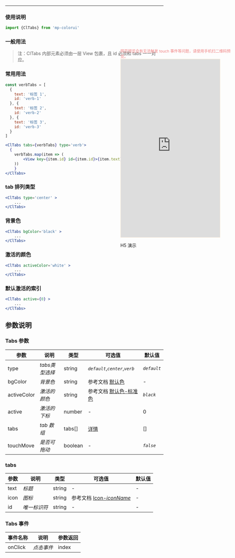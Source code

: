****

### 使用说明

```jsx
import {ClTabs} from 'mp-colorui'
```



### 一般用法

> 注：ClTabs 内部元素必须由一层 View 包裹，且 id 必须和 tabs 一一对应。

### 常用用法

```jsx
const verbTabs = [
  {
    text: '标签 1',
    id: 'verb-1'
  }, {
    text: '标签 2',
    id: 'verb-2'
  }, {
    text: '标签 3',
    id: 'verb-3'
  }
]

<ClTabs tabs={verbTabs} type='verb'>
  {
    verbTabs.map(item => (
    	<View key={item.id} id={item.id}>{item.text}</View>
    ))
	}
</ClTabs>
```



### tab 排列类型

```jsx
<ClTabs type='center' >
	...
</ClTabs>
```

### 背景色

```jsx
<ClTabs bgColor='black' >
	...
</ClTabs>
```

### 激活的颜色

```jsx
<ClTabs activeColor='white' >
	...
</ClTabs>
```

### 默认激活的索引

```jsx
<ClTabs active={0} >
	...
</ClTabs>
```





## 参数说明

### Tabs 参数

| 参数        | 说明           | 类型    | 可选值                                          | 默认值      |
| ----------- | -------------- | ------- | ----------------------------------------------- | ----------- |
| type        | *tabs类型选择* | string  | *`default`*,*`center`*,*`verb`*                 | *`default`* |
| bgColor     | *背景色*       | string  | 参考文档 [默认色](/home/color)                  | -           |
| activeColor | *激活的颜色*   | string  | 参考文档 [默认色-标准色](/home/color?id=标准色) | *`black`*   |
| active      | *激活的下标*   | number  | -                                               | 0           |
| tabs        | *tab 数组*     | tabs[]  | [详情](/navigate/tabs?id=tabs)                  | []          |
| touchMove   | *是否可拖动*   | boolean | -                                               | *`false`*   |



### tabs

| 参数 | 说明         | 类型   | 可选值                                             | 默认值 |
| ---- | ------------ | ------ | -------------------------------------------------- | ------ |
| text | *标题*       | string | -                                                  | -      |
| icon | *图标*       | string | 参考文档 [Icon-*iconName*](/base/icon?id=iconname) | -      |
| id   | *唯一标识符* | string | -                                                  | -      |



### Tabs 事件

| 事件名称 | 说明       | 参数返回 |
| -------- | ---------- | -------- |
| onClick  | *点击事件* | index    |


<div style="position: fixed; right:10px; top: 5%">
<div style="width: 355px; display: flex; flex-wrap: wrap; justify-content: center; align-items: center; font-size: 12px; color: lightcoral">网页预览会有无法触发 touch 事件等问题，请使用手机扫二维码预览。</div>
<iframe style="border: 1px solid antiquewhite" src="https://yinliangdream.github.io/mp-colorui-h5-demo/#/pages/components/tabs/index" height="568" width="316"></iframe>
<div>
		<p>H5 演示</p>
		<div id='qrcode'></div>
	</div>
</div>

<script>
	new Vue({
		el: '#main',
		mounted() {
			setTimeout(() => {
				const id = document.getElementById("qrcode");
				new QRCode(id, {
					text: "https://yinliangdream.github.io/mp-colorui-h5-demo/#/pages/components/tabs/index",
					width: 128,
					height: 128,
					colorDark : "#000000",
					colorLight : "#ffffff",
					correctLevel : QRCode.CorrectLevel.H
				});
			});
		}
	})
</script>
